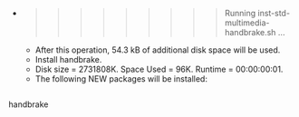 * >>>>>>>>> Running inst-std-multimedia-handbrake.sh ...
  * After this operation, 54.3 kB of additional disk space will be used.
  * Install handbrake.
  * Disk size = 2731808K. Space Used = 96K. Runtime = 00:00:00:01.
  * The following NEW packages will be installed:
  ```bash
handbrake
  ```
